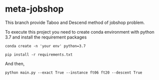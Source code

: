 # meta-jobshop

This branch provide Taboo and Descend method of jobshop problem.

To execute this project you need to create conda environment with python 3.7 and install the requirement packages

`conda create -n 'your env' python=3.7`

`pip install -r requirements.txt`

And then,

`python main.py --exact True --instance ft06 ft20 --descent True`






